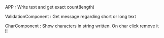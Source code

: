 APP : Write text and get exact count(length)

ValidationComponent : Get message regarding short or long text

CharComponent : Show characters in string written. On char click remove it !!
